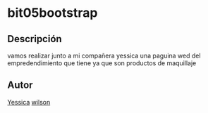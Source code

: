 # bit05bootstrap

## Descripción
vamos realizar junto a mi compañera yessica una paguina wed del empredendimiento que tiene ya que son productos de maquillaje 
## Autor
[Yessica](https://www.linkedin.com/in/yessica-camargo98/) [wilson](https://www.facebook.com/wilson.baronchaparro)